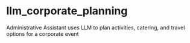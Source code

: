 # llm_corporate_planning
Administrative Assistant uses LLM to plan activities, catering, and travel options for a corporate event
